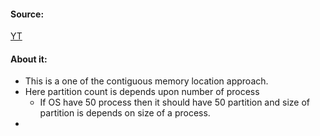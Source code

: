 #### Source:
[YT](https://www.youtube.com/watch?v=mw6lfS6A6Bs&list=PLXj4XH7LcRfDrdQuJTHIPmKMpa7eYVaPm&index=52)

#### About it:

* This is a one of the contiguous memory location approach.
* Here partition count is depends upon number of process
	* If OS have 50 process then it should have 50 partition and size of partition is depends on size of a process.
* 